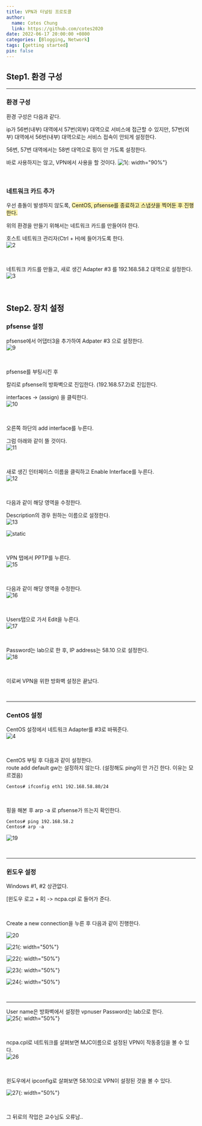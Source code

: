```yaml
---
title: VPN과 터널링 프로토콜
author:
  name: Cotes Chung
  link: https://github.com/cotes2020
date: 2022-06-17 20:00:00 +0800
categories: [Blogging, Network]
tags: [getting started]
pin: false
---
```


## Step1. 환경 구성

---

### 환경 구성

환경 구성은 다음과 같다.

ip가 56번(내부) 대역에서 57번(외부) 대역으로 서비스에 접근할 수 있지만, 57번(외부) 대역에서 56번(내부) 대역으로는 서비스 접속이 안되게 설정한다.

56번, 57번 대역에서는 58번 대역으로 핑이 안 가도록 설정한다.

바로 사용하지는 않고, VPN에서 사용을 할 것이다.
![1](https://user-images.githubusercontent.com/59737252/174428619-1a3dc912-a7ef-49b8-94a6-cc91c1fd36d1.png){: width="90%"}

<br>

### 네트워크 카드 추가

우선 충돌이 발생하지 않도록, <span style="background-color: #fff5b1">CentOS, pfsense를 종료하고 스냅샷을 찍어둔 후 진행한다.</span>

위의 환경을 만들기 위해서는 네트워크 카드를 만들어야 한다.

호스트 네트워크 관리자(Ctrl + H)에 들어가도록 한다. <br>
![2](https://user-images.githubusercontent.com/59737252/174428816-9b94e1ae-b4a8-4b76-b368-b64608622d3c.png)

<br>

네트워크 카드를 만들고, 새로 생긴 Adapter #3 를 192.168.58.2 대역으로 설정한다.<br>
![3](https://user-images.githubusercontent.com/59737252/174428821-d7d08f57-8fb2-4321-b39f-7f0b45123dd9.png)

<br>

## Step2. 장치 설정

### pfsense 설정

pfsense에서 어댑터3을 추가하여 Adpater #3 으로 설정한다.<br>
![9](https://user-images.githubusercontent.com/59737252/174432532-c8b1b136-0c1a-4b92-bccc-856b17d93244.png)

<br>

pfsense를 부팅시킨 후

칼리로 pfsense의 방화벽으로 진입한다. (192.168.57.2)로 진입한다.

interfaces -> (assign) 을 클릭한다.<br>
![10](https://user-images.githubusercontent.com/59737252/174432610-b7ce58d6-243f-4f84-9b57-45ef20d45ade.png)

<br>

오른쪽 하단의 add interface를 누른다.

그럼 아래와 같이 뜰 것이다.<br>
![11](https://user-images.githubusercontent.com/59737252/174432705-3ee9b214-30fd-40b0-9f61-db8275aa35f6.png)

<br>

새로 생긴 인터페이스 이름을 클릭하고 Enable Interface를 누른다.<br>
![12](https://user-images.githubusercontent.com/59737252/174432774-f20a78eb-a06c-4ace-9ce9-4d56942c2e89.png)

<br>

다음과 같이 해당 영역을 수정한다.

Description의 경우 원하는 이름으로 설정한다.<br>
![13](https://user-images.githubusercontent.com/59737252/174432891-ecdced00-bc2e-42a8-bacb-e7f8c5f3eb31.png)

![static](https://user-images.githubusercontent.com/59737252/174434597-af4d0a6e-c1e3-4a8d-a187-f5d277403bc6.png)

<br>

VPN 탭에서 PPTP를 누른다.<br>
![15](https://user-images.githubusercontent.com/59737252/174433040-49156cc8-d3b7-401c-a816-0d5c40270555.png)

<br>

다음과 같이 해당 영역을 수정한다.<br>
![16](https://user-images.githubusercontent.com/59737252/174433189-3c4a65b0-88be-4ad6-b171-4f091fe25467.png)

<br>

Users탭으로 가서 Edit을 누른다.<br>
![17](https://user-images.githubusercontent.com/59737252/174433349-c6289abd-d2a9-44c8-be77-3ab450782085.png)

<br>

Password는 lab으로 한 후, IP address는 58.10 으로 설정한다.<br>
![18](https://user-images.githubusercontent.com/59737252/174433351-1f7d17b5-e743-435c-a6d1-b88b41d6ccf3.png)

<br>

이로써 VPN을 위한 방화벽 설정은 끝났다.

<br>

---

### CentOS 설정

CentOS 설정에서 네트워크 Adapter를 #3로 바꿔준다.<br>
![4](https://user-images.githubusercontent.com/59737252/174428822-d7a9e5d9-ed9c-45b7-ae99-2b181caf56d3.png)

<br>

CentOS 부팅 후 다음과 같이 설정한다.<br>
route add default gw는 설정하지 않는다. (설정해도 ping이 안 가긴 한다. 이유는 모르겠음)

```console
Centos# ifconfig eth1 192.168.58.80/24
```

<br>

핑을 해본 후 arp -a 로 pfsense가 뜨는지 확인한다.

```console
Centos# ping 192.168.58.2
Centos# arp -a
```

![19](https://user-images.githubusercontent.com/59737252/174433534-1fb5a7d6-e3a4-479e-9727-bea74c341263.png)

<br>

---

### 윈도우 설정

Windows #1, #2 상관없다.

[윈도우 로고 + R] -> ncpa.cpl 로 들어가 준다.

<br>

Create a new connection을 누른 후 다음과 같이 진행한다.

![20](https://user-images.githubusercontent.com/59737252/174433653-e6c3ddb5-d9b5-4245-b421-fe69c8f530c0.png)

![21](https://user-images.githubusercontent.com/59737252/174433826-2eeba90c-6de5-4c3d-92de-706a79fe734d.png){: width="50%"}

![22](https://user-images.githubusercontent.com/59737252/174433828-e8f948bc-dbbc-4d45-96db-b3671b0c0054.png){: width="50%"}

![23](https://user-images.githubusercontent.com/59737252/174433832-6accf4eb-04bb-4582-a49d-822931638d1e.png){: width="50%"}

![24](https://user-images.githubusercontent.com/59737252/174433833-6d428cb1-5970-4685-a413-7828365b0a5c.png){: width="50%"}

<br>

---

User name은 방화벽에서 설정한 vpnuser
Password는 lab으로 한다.<br>
![25](https://user-images.githubusercontent.com/59737252/174433834-605c8789-286b-4afa-a339-c0919f9bb9d7.png){: width="50%"}

<br>

ncpa.cpl로 네트워크를 살펴보면 MJC이름으로 설정된 VPN이 작동중임을 볼 수 있다.<br>
![26](https://user-images.githubusercontent.com/59737252/174433836-5b5e9384-8e46-48da-adad-32053dea2e1a.png)

<br>

윈도우에서 ipconfig로 살펴보면 58.10으로 VPN이 설정된 것을 볼 수 있다.

![27](https://user-images.githubusercontent.com/59737252/174433839-e8a99caa-7be1-48de-8d35-46c6835d0999.png){: width="50%"}<br>

<br>

그 뒤로의 작업은 교수님도 오류남..
